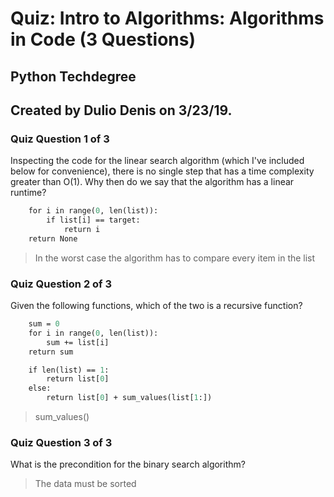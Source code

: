 # Quiz: Intro to Algorithms: Algorithms in Code (3 Questions)
## Python Techdegree
## Created by Dulio Denis on 3/23/19.

### Quiz Question 1 of 3
Inspecting the code for the linear search algorithm (which I've included below for convenience), there is no single step that has a time complexity greater than O(1). Why then do we say that the algorithm has a linear runtime?
``` def linear_search(list, target):
    for i in range(0, len(list)):
        if list[i] == target:
            return i
    return None
```
> In the worst case the algorithm has to compare every item in the list

### Quiz Question 2 of 3
Given the following functions, which of the two is a recursive function?
```def sum(list):
    sum = 0
    for i in range(0, len(list)):
        sum += list[i]
    return sum
```

```def sum_values(list):
    if len(list) == 1:
        return list[0]
    else:
        return list[0] + sum_values(list[1:])
```

> sum_values()

### Quiz Question 3 of 3
What is the precondition for the binary search algorithm?
> The data must be sorted
